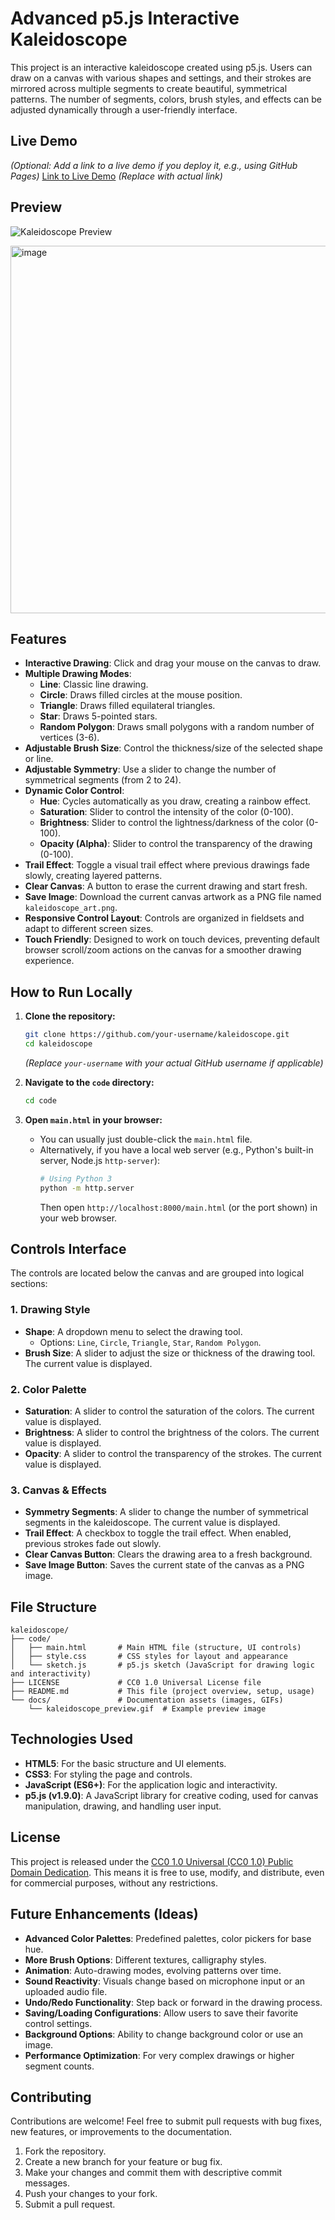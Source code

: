 # Advanced p5.js Interactive Kaleidoscope

This project is an interactive kaleidoscope created using p5.js. Users can draw on a canvas with various shapes and settings, and their strokes are mirrored across multiple segments to create beautiful, symmetrical patterns. The number of segments, colors, brush styles, and effects can be adjusted dynamically through a user-friendly interface.

## Live Demo

*(Optional: Add a link to a live demo if you deploy it, e.g., using GitHub Pages)*
[Link to Live Demo](#) *(Replace with actual link)*

## Preview

![Kaleidoscope Preview](docs/kaleidoscope_preview.gif)

<img width="588" alt="image" src="https://github.com/user-attachments/assets/e964acf5-c53d-42c0-86a8-14ab37e30ccd" />

## Features

*   **Interactive Drawing**: Click and drag your mouse on the canvas to draw.
*   **Multiple Drawing Modes**:
    *   **Line**: Classic line drawing.
    *   **Circle**: Draws filled circles at the mouse position.
    *   **Triangle**: Draws filled equilateral triangles.
    *   **Star**: Draws 5-pointed stars.
    *   **Random Polygon**: Draws small polygons with a random number of vertices (3-6).
*   **Adjustable Brush Size**: Control the thickness/size of the selected shape or line.
*   **Adjustable Symmetry**: Use a slider to change the number of symmetrical segments (from 2 to 24).
*   **Dynamic Color Control**:
    *   **Hue**: Cycles automatically as you draw, creating a rainbow effect.
    *   **Saturation**: Slider to control the intensity of the color (0-100).
    *   **Brightness**: Slider to control the lightness/darkness of the color (0-100).
    *   **Opacity (Alpha)**: Slider to control the transparency of the drawing (0-100).
*   **Trail Effect**: Toggle a visual trail effect where previous drawings fade slowly, creating layered patterns.
*   **Clear Canvas**: A button to erase the current drawing and start fresh.
*   **Save Image**: Download the current canvas artwork as a PNG file named `kaleidoscope_art.png`.
*   **Responsive Control Layout**: Controls are organized in fieldsets and adapt to different screen sizes.
*   **Touch Friendly**: Designed to work on touch devices, preventing default browser scroll/zoom actions on the canvas for a smoother drawing experience.

## How to Run Locally

1.  **Clone the repository:**
    ```bash
    git clone https://github.com/your-username/kaleidoscope.git
    cd kaleidoscope
    ```
    *(Replace `your-username` with your actual GitHub username if applicable)*

2.  **Navigate to the `code` directory:**
    ```bash
    cd code
    ```

3.  **Open `main.html` in your browser:**
    *   You can usually just double-click the `main.html` file.
    *   Alternatively, if you have a local web server (e.g., Python's built-in server, Node.js `http-server`):
        ```bash
        # Using Python 3
        python -m http.server
        ```
        Then open `http://localhost:8000/main.html` (or the port shown) in your web browser.

## Controls Interface

The controls are located below the canvas and are grouped into logical sections:

### 1. Drawing Style
   *   **Shape**: A dropdown menu to select the drawing tool.
       *   Options: `Line`, `Circle`, `Triangle`, `Star`, `Random Polygon`.
   *   **Brush Size**: A slider to adjust the size or thickness of the drawing tool. The current value is displayed.

### 2. Color Palette
   *   **Saturation**: A slider to control the saturation of the colors. The current value is displayed.
   *   **Brightness**: A slider to control the brightness of the colors. The current value is displayed.
   *   **Opacity**: A slider to control the transparency of the strokes. The current value is displayed.

### 3. Canvas & Effects
   *   **Symmetry Segments**: A slider to change the number of symmetrical segments in the kaleidoscope. The current value is displayed.
   *   **Trail Effect**: A checkbox to toggle the trail effect. When enabled, previous strokes fade out slowly.
   *   **Clear Canvas Button**: Clears the drawing area to a fresh background.
   *   **Save Image Button**: Saves the current state of the canvas as a PNG image.

## File Structure

```
kaleidoscope/
├── code/
│   ├── main.html       # Main HTML file (structure, UI controls)
│   ├── style.css       # CSS styles for layout and appearance
│   └── sketch.js       # p5.js sketch (JavaScript for drawing logic and interactivity)
├── LICENSE             # CC0 1.0 Universal License file
├── README.md           # This file (project overview, setup, usage)
└── docs/               # Documentation assets (images, GIFs)
    └── kaleidoscope_preview.gif  # Example preview image
```

## Technologies Used

*   **HTML5**: For the basic structure and UI elements.
*   **CSS3**: For styling the page and controls.
*   **JavaScript (ES6+)**: For the application logic and interactivity.
*   **p5.js (v1.9.0)**: A JavaScript library for creative coding, used for canvas manipulation, drawing, and handling user input.

## License

This project is released under the [CC0 1.0 Universal (CC0 1.0) Public Domain Dedication](LICENSE). This means it is free to use, modify, and distribute, even for commercial purposes, without any restrictions.

## Future Enhancements (Ideas)

*   **Advanced Color Palettes**: Predefined palettes, color pickers for base hue.
*   **More Brush Options**: Different textures, calligraphy styles.
*   **Animation**: Auto-drawing modes, evolving patterns over time.
*   **Sound Reactivity**: Visuals change based on microphone input or an uploaded audio file.
*   **Undo/Redo Functionality**: Step back or forward in the drawing process.
*   **Saving/Loading Configurations**: Allow users to save their favorite control settings.
*   **Background Options**: Ability to change background color or use an image.
*   **Performance Optimization**: For very complex drawings or higher segment counts.

## Contributing

Contributions are welcome! Feel free to submit pull requests with bug fixes, new features, or improvements to the documentation.

1.  Fork the repository.
2.  Create a new branch for your feature or bug fix.
3.  Make your changes and commit them with descriptive commit messages.
4.  Push your changes to your fork.
5.  Submit a pull request.
